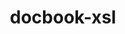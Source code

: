 ---
title: "docbook-xsl"
layout: cache
categories: [package, develop]
meta: {"versions": ["1.79.2"], "compilers": ["gcc@=11.1.0", "gcc@=7.3.1", "gcc@=7.5.0", "oneapi@=2023.2.0"], "oss": ["amzn2", "ubuntu18.04", "ubuntu20.04"], "platforms": ["linux"], "targets": ["aarch64", "neoverse_n1", "ppc64le", "x86_64", "x86_64_v3"], "stacks": ["aws-isc", "aws-isc-aarch64", "e4s", "e4s-oneapi", "e4s-power", "radiuss", "root"], "num_specs": 15, "num_specs_by_stack": {"root": 15, "aws-isc-aarch64": 2, "aws-isc": 1, "radiuss": 9, "e4s-power": 1, "e4s-oneapi": 1, "e4s": 1}}
spec_details: [{"hash": "fptu5queviyoe7p4mtacz7727ksz66nd", "compiler": "gcc@=7.3.1", "versions": ["1.79.2"], "os": "amzn2", "platform": "linux", "target": "aarch64", "variants": ["build_system=generic", "patches=a92c397"], "stacks": ["root", "aws-isc-aarch64"], "size": "-", "tarball": "https://binaries.spack.io/develop/build_cache/linux-amzn2-aarch64/gcc-7.3.1/docbook-xsl-1.79.2/linux-amzn2-aarch64-gcc-7.3.1-docbook-xsl-1.79.2-fptu5queviyoe7p4mtacz7727ksz66nd.spack"}, {"hash": "nl5eoammvg3xruuwq6whuakwzhnzxob6", "compiler": "gcc@=7.3.1", "versions": ["1.79.2"], "os": "amzn2", "platform": "linux", "target": "neoverse_n1", "variants": ["build_system=generic", "patches=a92c397"], "stacks": ["root", "aws-isc-aarch64"], "size": "-", "tarball": "https://binaries.spack.io/develop/build_cache/linux-amzn2-neoverse_n1/gcc-7.3.1/docbook-xsl-1.79.2/linux-amzn2-neoverse_n1-gcc-7.3.1-docbook-xsl-1.79.2-nl5eoammvg3xruuwq6whuakwzhnzxob6.spack"}, {"hash": "lcfn7b3xk23htomo7uettdgq6ksgqgyl", "compiler": "gcc@=7.3.1", "versions": ["1.79.2"], "os": "amzn2", "platform": "linux", "target": "x86_64_v3", "variants": ["build_system=generic", "patches=a92c397"], "stacks": ["root", "aws-isc"], "size": "-", "tarball": "https://binaries.spack.io/develop/build_cache/linux-amzn2-x86_64_v3/gcc-7.3.1/docbook-xsl-1.79.2/linux-amzn2-x86_64_v3-gcc-7.3.1-docbook-xsl-1.79.2-lcfn7b3xk23htomo7uettdgq6ksgqgyl.spack"}, {"hash": "3zirvfc5nn4g5yengw2ruv5nlcmwvjay", "compiler": "gcc@=7.5.0", "versions": ["1.79.2"], "os": "ubuntu18.04", "platform": "linux", "target": "x86_64", "variants": ["patches=a92c397"], "stacks": ["root", "radiuss"], "size": "-", "tarball": "https://binaries.spack.io/develop/build_cache/linux-ubuntu18.04-x86_64/gcc-7.5.0/docbook-xsl-1.79.2/linux-ubuntu18.04-x86_64-gcc-7.5.0-docbook-xsl-1.79.2-3zirvfc5nn4g5yengw2ruv5nlcmwvjay.spack"}, {"hash": "gxkdc6ygubiojl5mq6mirkez3xrwhjyd", "compiler": "gcc@=7.5.0", "versions": ["1.79.2"], "os": "ubuntu18.04", "platform": "linux", "target": "x86_64", "variants": ["build_system=generic", "patches=a92c397"], "stacks": ["root", "radiuss"], "size": "-", "tarball": "https://binaries.spack.io/develop/build_cache/linux-ubuntu18.04-x86_64/gcc-7.5.0/docbook-xsl-1.79.2/linux-ubuntu18.04-x86_64-gcc-7.5.0-docbook-xsl-1.79.2-gxkdc6ygubiojl5mq6mirkez3xrwhjyd.spack"}, {"hash": "2ljmk4kyy7np25jrk7n3znru4tic7x7z", "compiler": "gcc@=7.5.0", "versions": ["1.79.2"], "os": "ubuntu18.04", "platform": "linux", "target": "x86_64", "variants": ["patches=a92c397"], "stacks": ["root", "radiuss"], "size": "-", "tarball": "https://binaries.spack.io/develop/build_cache/linux-ubuntu18.04-x86_64/gcc-7.5.0/docbook-xsl-1.79.2/linux-ubuntu18.04-x86_64-gcc-7.5.0-docbook-xsl-1.79.2-2ljmk4kyy7np25jrk7n3znru4tic7x7z.spack"}, {"hash": "aw5v5nqod657jbbsn7gqcznwwsilhxn2", "compiler": "gcc@=7.5.0", "versions": ["1.79.2"], "os": "ubuntu18.04", "platform": "linux", "target": "x86_64", "variants": ["patches=a92c397"], "stacks": ["root", "radiuss"], "size": "-", "tarball": "https://binaries.spack.io/develop/build_cache/linux-ubuntu18.04-x86_64/gcc-7.5.0/docbook-xsl-1.79.2/linux-ubuntu18.04-x86_64-gcc-7.5.0-docbook-xsl-1.79.2-aw5v5nqod657jbbsn7gqcznwwsilhxn2.spack"}, {"hash": "bqsmbmqvpi7pagpllexjj3bkfsckfh5v", "compiler": "gcc@=7.5.0", "versions": ["1.79.2"], "os": "ubuntu18.04", "platform": "linux", "target": "x86_64", "variants": ["patches=a92c397"], "stacks": ["root", "radiuss"], "size": "-", "tarball": "https://binaries.spack.io/develop/build_cache/linux-ubuntu18.04-x86_64/gcc-7.5.0/docbook-xsl-1.79.2/linux-ubuntu18.04-x86_64-gcc-7.5.0-docbook-xsl-1.79.2-bqsmbmqvpi7pagpllexjj3bkfsckfh5v.spack"}, {"hash": "bnnr4nzvage2gzzvym3vhcam7vchxhe4", "compiler": "gcc@=7.5.0", "versions": ["1.79.2"], "os": "ubuntu18.04", "platform": "linux", "target": "x86_64", "variants": ["patches=a92c397"], "stacks": ["root", "radiuss"], "size": "-", "tarball": "https://binaries.spack.io/develop/build_cache/linux-ubuntu18.04-x86_64/gcc-7.5.0/docbook-xsl-1.79.2/linux-ubuntu18.04-x86_64-gcc-7.5.0-docbook-xsl-1.79.2-bnnr4nzvage2gzzvym3vhcam7vchxhe4.spack"}, {"hash": "3qdpkbfpwzs4b5x6vp5ejgkwsk4haxww", "compiler": "gcc@=7.5.0", "versions": ["1.79.2"], "os": "ubuntu18.04", "platform": "linux", "target": "x86_64", "variants": ["build_system=generic", "patches=a92c397"], "stacks": ["root", "radiuss"], "size": "-", "tarball": "https://binaries.spack.io/develop/build_cache/linux-ubuntu18.04-x86_64/gcc-7.5.0/docbook-xsl-1.79.2/linux-ubuntu18.04-x86_64-gcc-7.5.0-docbook-xsl-1.79.2-3qdpkbfpwzs4b5x6vp5ejgkwsk4haxww.spack"}, {"hash": "sgvmwddsu4rpmq6ycrfncb4d32nbq6q3", "compiler": "gcc@=7.5.0", "versions": ["1.79.2"], "os": "ubuntu18.04", "platform": "linux", "target": "x86_64_v3", "variants": ["build_system=generic", "patches=a92c397"], "stacks": ["root", "radiuss"], "size": "-", "tarball": "https://binaries.spack.io/develop/build_cache/linux-ubuntu18.04-x86_64_v3/gcc-7.5.0/docbook-xsl-1.79.2/linux-ubuntu18.04-x86_64_v3-gcc-7.5.0-docbook-xsl-1.79.2-sgvmwddsu4rpmq6ycrfncb4d32nbq6q3.spack"}, {"hash": "vy7jvfqqwrxuc5smdph4ekgstcx7ynf4", "compiler": "gcc@=7.5.0", "versions": ["1.79.2"], "os": "ubuntu18.04", "platform": "linux", "target": "x86_64_v3", "variants": ["build_system=generic", "patches=a92c397"], "stacks": ["root", "radiuss"], "size": "-", "tarball": "https://binaries.spack.io/develop/build_cache/linux-ubuntu18.04-x86_64_v3/gcc-7.5.0/docbook-xsl-1.79.2/linux-ubuntu18.04-x86_64_v3-gcc-7.5.0-docbook-xsl-1.79.2-vy7jvfqqwrxuc5smdph4ekgstcx7ynf4.spack"}, {"hash": "mk6z6tr7nymj2xhh6h7npzs4gdt3t7n3", "compiler": "gcc@=11.1.0", "versions": ["1.79.2"], "os": "ubuntu20.04", "platform": "linux", "target": "ppc64le", "variants": ["build_system=generic", "patches=a92c397"], "stacks": ["e4s-power", "root"], "size": "-", "tarball": "https://binaries.spack.io/develop/build_cache/linux-ubuntu20.04-ppc64le/gcc-11.1.0/docbook-xsl-1.79.2/linux-ubuntu20.04-ppc64le-gcc-11.1.0-docbook-xsl-1.79.2-mk6z6tr7nymj2xhh6h7npzs4gdt3t7n3.spack"}, {"hash": "qx7fm5bpy7uqidar7zh2lqgm6alcep7b", "compiler": "oneapi@=2023.2.0", "versions": ["1.79.2"], "os": "ubuntu20.04", "platform": "linux", "target": "x86_64", "variants": ["build_system=generic", "patches=a92c397"], "stacks": ["e4s-oneapi", "root"], "size": "-", "tarball": "https://binaries.spack.io/develop/build_cache/linux-ubuntu20.04-x86_64/oneapi-2023.2.0/docbook-xsl-1.79.2/linux-ubuntu20.04-x86_64-oneapi-2023.2.0-docbook-xsl-1.79.2-qx7fm5bpy7uqidar7zh2lqgm6alcep7b.spack"}, {"hash": "xtoj3vp3rkacti5u4r5tbaqidy3u2ic2", "compiler": "gcc@=11.1.0", "versions": ["1.79.2"], "os": "ubuntu20.04", "platform": "linux", "target": "x86_64_v3", "variants": ["build_system=generic", "patches=a92c397"], "stacks": ["root", "e4s"], "size": "-", "tarball": "https://binaries.spack.io/develop/build_cache/linux-ubuntu20.04-x86_64_v3/gcc-11.1.0/docbook-xsl-1.79.2/linux-ubuntu20.04-x86_64_v3-gcc-11.1.0-docbook-xsl-1.79.2-xtoj3vp3rkacti5u4r5tbaqidy3u2ic2.spack"}]
---